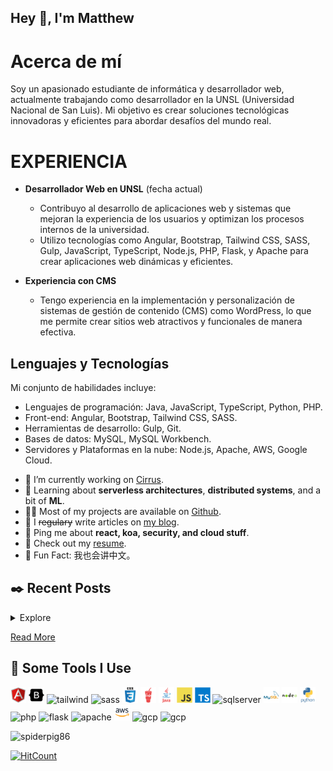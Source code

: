 <h2>Hey 👋, I'm Matthew</h2>

<h1>Acerca de mí</h1>

<p>Soy un apasionado estudiante de informática y desarrollador web, actualmente trabajando como desarrollador en la UNSL (Universidad Nacional de San Luis). Mi objetivo es crear soluciones tecnológicas innovadoras y eficientes para abordar desafíos del mundo real.</p>

<h1>EXPERIENCIA</h1>

- **Desarrollador Web en UNSL** (fecha actual)
  - Contribuyo al desarrollo de aplicaciones web y sistemas que mejoran la experiencia de los usuarios y optimizan los procesos internos de la universidad.
  - Utilizo tecnologías como Angular, Bootstrap, Tailwind CSS, SASS, Gulp, JavaScript, TypeScript, Node.js, PHP, Flask, y Apache para crear aplicaciones web dinámicas y eficientes.

- **Experiencia con CMS**
  - Tengo experiencia en la implementación y personalización de sistemas de gestión de contenido (CMS) como WordPress, lo que me permite crear sitios web atractivos y funcionales de manera efectiva.

## Lenguajes y Tecnologías

Mi conjunto de habilidades incluye:

- Lenguajes de programación: Java, JavaScript, TypeScript, Python, PHP.
- Front-end: Angular, Bootstrap, Tailwind CSS, SASS.
- Herramientas de desarrollo: Gulp, Git.
- Bases de datos: MySQL, MySQL Workbench.
- Servidores y Plataformas en la nube: Node.js, Apache, AWS, Google Cloud.





<ul>
<li>🔭 I’m currently working on <a href="https://github.com/Spiderpig86/Cirrus">Cirrus</a>.</li>
<li>🧐 Learning about <strong>serverless architectures</strong>, <strong>distributed systems</strong>, and a bit of <strong>ML</strong>.</li>
<li>👨‍💻 Most of my projects are available on <a href="https://github.com/Spiderpig86">Github</a>.</li>
<li>📝 I <del>regulary</del> write articles on <a href="https://blog.stanleylim.me">my blog</a>.</li>
<li>💬 Ping me about <strong>react, koa, security, and cloud stuff</strong>.</li>
<li>📙 Check out my <a href="https://www.stanleylim.me/resume/resume.pdf">resume</a>.</li>
<li>🎉 Fun Fact: 我也会讲中文。</li>
</ul>
<h2>✒️ Recent Posts</h2>
<details>
    <summary>Explore</summary>
    <li><a target="_blank" href="https://blog.stanleylim.me/maximizing-efficiency-and-impact---why-i-choose-mermaid-for-graph-creation">Maximizing Efficiency and Impact - Why I Choose Mermaid for Graph Creation — June 19, 2023</a></li><li><a target="_blank" href="https://blog.stanleylim.me/til-how-casing-can-break-netlify-functions">TIL How Casing Can Break Netlify Functions — February 27, 2023</a></li><li><a target="_blank" href="https://blog.stanleylim.me/godaddy-redirect-hack">GoDaddy Redirect Hack — December 20, 2022</a></li><li><a target="_blank" href="https://blog.stanleylim.me/airpods-not-charging-on-windows">Airpods Not Charging on Windows — August 19, 2022</a></li><li><a target="_blank" href="https://blog.stanleylim.me/the-fastest-way-to-develop-and-deploy-your-next-project">⚡ The Fastest Way to Develop and Deploy Your Next Project — June 09, 2022</a></li>
</details>
<p><a target="_blank" href="https://blog.stanleylim.me">Read More</a></p>
<h2>🚀 Some Tools I Use</h2>
<p align="left">
<img src="https://raw.githubusercontent.com/devicons/devicon/master/icons/angularjs/angularjs-original.svg" alt="angular-js" width="25" height="25" />
<img src="https://raw.githubusercontent.com/devicons/devicon/master/icons/bootstrap/bootstrap-plain.svg" alt="bootstrap" width="25" height="25" />
<img src="https://upload.wikimedia.org/wikipedia/commons/d/d5/Tailwind_CSS_Logo.svg" alt="tailwind" width="25" height="25" />
<img src="https://upload.wikimedia.org/wikipedia/commons/9/96/Sass_Logo_Color.svg" alt="sass" width="25" height="25" />  
<img src="https://raw.githubusercontent.com/devicons/devicon/master/icons/css3/css3-original-wordmark.svg" alt="css3" width="25" height="25" />
<img src="https://raw.githubusercontent.com/devicons/devicon/master/icons/gulp/gulp-plain.svg" alt="gulp" width="25" height="25" />
<img src="https://raw.githubusercontent.com/devicons/devicon/master/icons/java/java-original-wordmark.svg" alt="java" width="25" height="25" />
<img src="https://raw.githubusercontent.com/devicons/devicon/master/icons/javascript/javascript-original.svg" alt="javascript" width="25" height="25" />
<img src="https://raw.githubusercontent.com/devicons/devicon/master/icons/typescript/typescript-original.svg" alt="typescript" width="25" height="25" />
<img src="https://brandslogos.com/wp-content/uploads/images/large/microsoft-sql-server-logo.png" alt="sqlserver" width="25" height="25" />
<img src="https://raw.githubusercontent.com/devicons/devicon/master/icons/mysql/mysql-original-wordmark.svg" alt="mysql" width="25" height="25" />
<img src="https://raw.githubusercontent.com/devicons/devicon/master/icons/nodejs/nodejs-original-wordmark.svg" alt="nodejs" width="25" height="25" />
<img src="https://raw.githubusercontent.com/devicons/devicon/master/icons/python/python-original-wordmark.svg" alt="python" width="25" height="25" />
<img src="https://upload.wikimedia.org/wikipedia/commons/2/27/PHP-logo.svg" alt="php" width="25" height="25" />
<img src="https://upload.wikimedia.org/wikipedia/commons/3/3c/Flask_logo.svg" alt="flask" width="25" height="25" />
<img src="https://upload.wikimedia.org/wikipedia/commons/thumb/7/7e/Apache_Feather_Logo.svg/339px-Apache_Feather_Logo.svg.png" alt="apache" width="25" height="25" />
<img src="https://raw.githubusercontent.com/github/explore/80688e429a7d4ef2fca1e82350fe8e3517d3494d/topics/aws/aws.png" alt="aws" width="25" height="25" />
<img src="https://www.vectorlogo.zone/logos/google_cloud/google_cloud-icon.svg" alt="gcp" width="25" height="25" />
 <img src="https://upload.wikimedia.org/wikipedia/commons/1/19/C_Logo.png" alt="gcp" width="25" height="25" />
</p>
<img src="https://github-readme-stats.vercel.app/api?username=spiderpig86&show_icons=true&count_private=true" alt="spiderpig86" />
<p><a href="http://hits.dwyl.com/spiderpig86/spiderpig86/spiderpig86.svg?style=flat-square"><img src="https://hits.dwyl.com/spiderpig86/spiderpig86/spiderpig86.svg?style=flat-square" alt="HitCount"></a></p>
